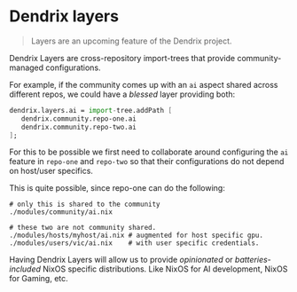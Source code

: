 # Dendrix layers

> Layers are an upcoming feature of the Dendrix project.

Dendrix Layers are cross-repository import-trees that provide community-managed configurations.

For example, if the community comes up with an `ai` aspect shared across different repos, we
could have a _blessed_ layer providing both:

```nix
dendrix.layers.ai = import-tree.addPath [
   dendrix.community.repo-one.ai
   dendrix.community.repo-two.ai
];
```

For this to be possible we first need to collaborate around configuring the `ai` feature
in `repo-one` and `repo-two` so that their configurations do not depend on host/user specifics.

This is quite possible, since repo-one can do the following:

```shell
# only this is shared to the community
./modules/community/ai.nix

# these two are not community shared.
./modules/hosts/myhost/ai.nix # augmented for host specific gpu.
./modules/users/vic/ai.nix    # with user specific credentials.
```

Having Dendrix Layers will allow us to provide _opinionated_ or _batteries-included_ NixOS
specific distributions. Like NixOS for AI development, NixOS for Gaming, etc.
